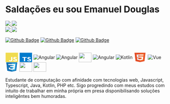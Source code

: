 # Saldações eu sou Emanuel Douglas


<div>
<a href="https://github.com/emanueldsc">

<div align="left">
  
<img height="200em" src="https://github-readme-stats.vercel.app/api?username=emanueldsc&show_icons=true&include_all_commits=true&count_private=true"/>
<img height="400em" src="https://github-readme-stats.vercel.app/api/top-langs/?username=emanueldsc&&include_all_commits=true&count_private=true&&langs_count=5"/>

<br>

<img height="152em" src="https://github-readme-streak-stats.herokuapp.com/?user=emanueldsc&show_icons=true&locale=en&layout=compact&line_height=1&include_all_commits=true"/>
<img height="152em" src="https://github-profile-summary-cards.vercel.app/api/cards/profile-details?username=emanueldsc&include_all_commits=true"/>

</div>

</a>
</div>
  

<div style="clear: both;">

[![Github Badge](https://img.shields.io/badge/-Github-000?style=flat-square&logo=Github&logoColor=white)](https://github.com/emanueldsc)
[![Github Badge](https://img.shields.io/badge/-Linkedin-0a66c2?style=flat-square&logo=linkedin&logoColor=white)](https://www.linkedin.com/in/emanueldouglas/)
[![Github Badge](https://img.shields.io/badge/-email-db4a39?style=flat-square&logo=gmail&logoColor=white)](mailto:emanuel.douglas.sc@gmail.com)

    
<div style="display: inline_block"><br>

<img align="center" alt="Js" height="30" width="40" src="https://raw.githubusercontent.com/devicons/devicon/master/icons/javascript/javascript-plain.svg">
<img align="center" alt="Ts" height="30" width="40" src="https://raw.githubusercontent.com/devicons/devicon/master/icons/typescript/typescript-plain.svg">
<img align="center" alt="Angular" height="30" width="40" src="https://icongr.am/devicon/devicon-original.svg">
<img align="center" alt="Angular" height="30" alt="Android" src="https://cdn.jsdelivr.net/gh/devicons/devicon/icons/android/android-plain-wordmark.svg" />
<img align="center" height="30" width="40" src="https://cdn.jsdelivr.net/gh/devicons/devicon/icons/java/java-original.svg" />
<img align="center" height="30" width="40" alt="Angular" src="https://cdn.jsdelivr.net/gh/devicons/devicon/icons/angularjs/angularjs-plain.svg" />
<img align="center" alt="Kotlin" height="30" width="40" src="https://cdn.jsdelivr.net/gh/devicons/devicon/icons/kotlin/kotlin-original.svg">
<img align="center" alt="HTML" height="30" width="40" src="https://raw.githubusercontent.com/devicons/devicon/master/icons/html5/html5-original.svg">
<img height="30" width="40" align="center" alt="Vue" src="https://cdn.jsdelivr.net/gh/devicons/devicon/icons/vuejs/vuejs-original.svg" />
<img align="center" alt="CSS" height="30" width="40" src="https://raw.githubusercontent.com/devicons/devicon/master/icons/css3/css3-original.svg">
 <img align="center" height="30" width="40" src="https://cdn.jsdelivr.net/gh/devicons/devicon/icons/php/php-plain.svg" />
<img align="center" height="30" width="40" src="https://cdn.jsdelivr.net/gh/devicons/devicon/icons/laravel/laravel-plain-wordmark.svg" />

</div>
  
<br>
Estudante de computação com afinidade com tecnologias web, Javascript, Typescript, Java, Kotlin, PHP etc. 
Sigo progredindo com meus estudos com intuito de trabalhar em minha própria em presa disponibilisando soluções inteligêntes bem humoradas.

